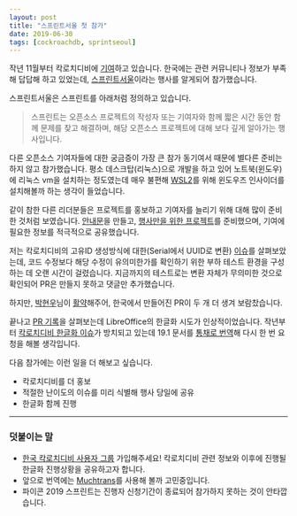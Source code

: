 ```yaml
---
layout: post
title: "스프린트서울 첫 참가"
date: 2019-06-30
tags: [cockroachdb, sprintseoul]
---
```


작년 11월부터 칵로치디비에 [기여](https://github.com/cockroachdb/cockroach/pulls?q=is%3Apr+author%3Ahueypark)하고 있습니다. 한국에는 관련 커뮤니티나 정보가 부족해 답답해 하고 있었는데, [스프린트서울](https://www.sprintseoul.org/)이라는 행사를 알게되어 참가했습니다.

스프린트서울은 스프린트를 아래처럼 정의하고 있습니다.
> 스프린트는 오픈소스 프로젝트의 작성자 또는 기여자와 함께 짧은 시간 동안 함께 문제를 찾고 해결하며, 해당 오픈소스 프로젝트에 대해 보다 깊게 알아가는 행사입니다.

다른 오픈소스 기여자들에 대한 궁금증이 가장 큰 참가 동기여서 때문에 별다른 준비는 하지 않고 참가했습니다. 평소 데스크탑(리눅스)으로 개발을 하고 있어 노트북(윈도우)에 리눅스 vm을 설치하는 정도였는데 매우 불편해 [WSL2](https://devblogs.microsoft.com/commandline/wsl-2-is-now-available-in-windows-insiders/)를 위해 윈도우즈 인사이더를 설치해볼까 하는 생각이 들었습니다.

같이 참한 다른 리더분들은 프로젝트를 홍보하고 기여자를 늘리기 위해 대해 많이 준비한 것처럼 보였습니다. [안내문](https://gist.github.com/dahlia/c91d0ad45db0f0074feedc7c8a739d67)을 만들고,
[행사만을 위한 프로젝트](https://github.com/orgs/planetarium/projects/11)를 준비했으며, 기여에 필요한 정보를 적극적으로 공유했습니다.

저는 칵로치디비의 고유ID 생성방식에 대한(Serial에서 UUID로 변환) [이슈](https://github.com/cockroachdb/docs/issues/4234)를 살펴보았는데, 코드 수정보다 해당 수정이 유의미한가를 확인하기 위한 부하 테스트 환경을 구성하는 데 오랜 시간이 걸렸습니다. 지금까지의 테스트로는 변환 자체가 무의미한 것으로 확인되어 PR은 만들지 못하고 댓글만 추가했습니다.

하지만, [박현우](https://github.com/lqez)님이 [활약](https://github.com/cockroachdb/cockroach/pulls/lqez)해주어, 한국에서 만들어진 PR이 두 개 더 생겨 보람찼습니다.


끝나고 [PR 기록](https://github.com/sprintseoul/history/blob/master/201906.md)을 살펴보는데 LibreOffice의 한글화 시도가 인상적이었습니다. 작년부터 [칵로치디비 한글화 이슈](https://github.com/cockroachdb/docs/issues/4053)가 방치되고 있는데 19.1 문서를 [통채로 번역](https://github.com/hueypark/docs)해 다시 한 번 요청을 해볼 생각입니다.

다음 참가에는 이런 일을 더 해보고 싶습니다.
- 칵로치디비를 더 홍보
- 적절한 난이도의 이슈를 미리 식별해 행사 당일에 공유
- 한글화 함께 진행

---

### 덧붙이는 말

- [한국 칵로치디비 사용자 그룹](https://www.facebook.com/groups/cockroachdb.kr/) 가입해주세요! 칵로치디비 관련 정보와 이후에 진행될 한글화 진행상황을 공유하고자 합니다.
- 앞으로 번역에는 [Muchtrans](https://muchtrans.com/)를 사용해 볼까 고민중입니다.
- 파이콘 2019 스프린트는 진행자 신청기간이 종료되어 참가하지 못하는 것이 안타깝습니다.
